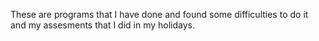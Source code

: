 These are programs that I have done and found some difficulties to do it and my assesments that I did in my holidays.
